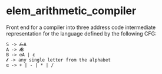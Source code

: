# elem_arithmetic_compiler

Front end for a compiler into three address code intermediate representation for the language defined by the following CFG:


    S -> 𝓵=A
    A -> 𝓵B
    B -> αA | ɛ
    𝓵 -> any single letter from the alphabet
    α -> + | - | * | /
